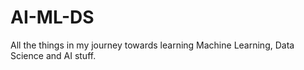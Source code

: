 # AI-ML-DS
All the things in my journey towards learning Machine Learning, Data Science and AI stuff.

